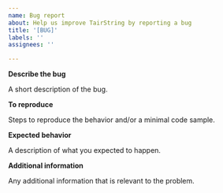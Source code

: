 ```yaml
---
name: Bug report
about: Help us improve TairString by reporting a bug
title: '[BUG]'
labels: ''
assignees: ''

---
```


**Describe the bug**

A short description of the bug.

**To reproduce**

Steps to reproduce the behavior and/or a minimal code sample.

**Expected behavior**

A description of what you expected to happen.

**Additional information**

Any additional information that is relevant to the problem.
